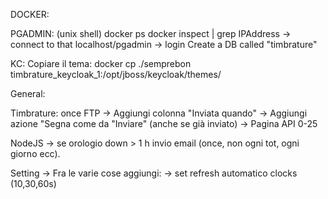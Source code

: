 DOCKER: 

PGADMIN: 
    (unix shell)
    docker ps
    docker inspect <hash> | grep IPAddress -> connect to that
    localhost/pgadmin -> login
    Create a DB called "timbrature"

KC: 
    Copiare il tema: 
    docker cp ./semprebon timbrature_keycloak_1:/opt/jboss/keycloak/themes/ 

General: 


Timbrature: once FTP 
    -> Aggiungi colonna "Inviata quando"
    -> Aggiungi azione "Segna come da "Inviare" (anche se già inviato)
    -> Pagina API 0-25

NodeJS -> se orologio down > 1 h invio email (once, non ogni tot, ogni giorno ecc).


Setting -> Fra le varie cose aggiungi: 
    -> set refresh automatico clocks (10,30,60s)
